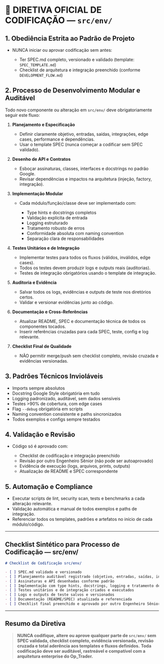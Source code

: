 # 📏 DIRETIVA OFICIAL DE CODIFICAÇÃO — `src/env/`

## 1. Obediência Estrita ao Padrão de Projeto

* NUNCA iniciar ou aprovar codificação sem antes:

  * Ter SPEC.md completo, versionado e validado (template: `SPEC_TEMPLATE.md`)
  * Checklist de arquitetura e integração preenchido (conforme `DEVELOPMENT_FLOW.md`)

## 2. Processo de Desenvolvimento Modular e Auditável

Todo novo componente ou alteração em `src/env/` deve obrigatoriamente seguir este fluxo:

1. **Planejamento e Especificação**

   * Definir claramente objetivo, entradas, saídas, integrações, edge cases, performance e dependências.
   * Usar o template SPEC (nunca começar a codificar sem SPEC validado).
2. **Desenho de API e Contratos**

   * Esboçar assinaturas, classes, interfaces e docstrings no padrão Google.
   * Revisar dependências e impactos na arquitetura (injeção, factory, integração).
3. **Implementação Modular**

   * Cada módulo/função/classe deve ser implementado com:

     * Type hints e docstrings completos
     * Validação explícita de entrada
     * Logging estruturado
     * Tratamento robusto de erros
     * Conformidade absoluta com naming convention
     * Separação clara de responsabilidades
4. **Testes Unitários e de Integração**

   * Implementar testes para todos os fluxos (válidos, inválidos, edge cases).
   * Todos os testes devem produzir logs e outputs reais (auditorias).
   * Testes de integração obrigatórios usando o template de integração.
5. **Auditoria e Evidência**

   * Salvar todos os logs, evidências e outputs de teste nos diretórios certos.
   * Validar e versionar evidências junto ao código.
6. **Documentação e Cross-Referências**

   * Atualizar README, SPEC e documentação técnica de todos os componentes tocados.
   * Inserir referências cruzadas para cada SPEC, teste, config e log relevante.
7. **Checklist Final de Qualidade**

   * NÃO permitir merge/push sem checklist completo, revisão cruzada e evidências versionadas.

## 3. Padrões Técnicos Invioláveis

* Imports sempre absolutos
* Docstring Google Style obrigatória em tudo
* Logging padronizado, auditável, sem dados sensíveis
* Testes >90% de cobertura, com edge cases
* Flag `--debug` obrigatória em scripts
* Naming convention consistente e paths sincronizados
* Todos exemplos e configs sempre testados

## 4. Validação e Revisão

* Código só é aprovado com:

  * Checklist de codificação e integração preenchido
  * Revisão por outro Engenheiro Sênior (não pode ser autoaprovado)
  * Evidência de execução (logs, arquivos, prints, outputs)
  * Atualização de README e SPEC correspondente

## 5. Automação e Compliance

* Executar scripts de lint, security scan, tests e benchmarks a cada alteração relevante.
* Validação automática e manual de todos exemplos e paths de integração.
* Referenciar todos os templates, padrões e artefatos no início de cada módulo/código.

---

## Checklist Sintético para Processo de Codificação — src/env/

```markdown
# Checklist de Codificação src/env/

- [ ] SPEC.md validado e versionado
- [ ] Planejamento auditável registrado (objetivo, entradas, saídas, integrações)
- [ ] Assinaturas e API desenhadas conforme padrão
- [ ] Implementação com type hints, docstrings, logging e tratamento de erro robustos
- [ ] Testes unitários e de integração criados e executados
- [ ] Logs e outputs de teste salvos e versionados
- [ ] Documentação (README/SPEC) atualizada e referenciada
- [ ] Checklist final preenchido e aprovado por outro Engenheiro Sênior
```

---

## Resumo da Diretiva

> **NUNCA codifique, altere ou aprove qualquer parte de `src/env/` sem SPEC validada, checklist completo, evidência versionada, revisão cruzada e total aderência aos templates e fluxos definidos.**
> **Toda codificação deve ser auditável, rastreável e compatível com a arquitetura enterprise do Op\_Trader.**
